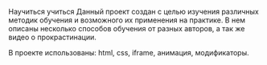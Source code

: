Научиться учиться
Данный проект создан с целью изучения различных методик обучения и возможного их применения на практике. В нем описаны несколько способов обучения от разных авторов, а так же видео о прокрастинации.

В проекте использованы: html, css, iframe, анимация, модификаторы.
